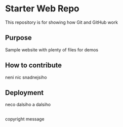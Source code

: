 # Starter Web Repo

This repository is for showing how Git and GitHub work

## Purpose

Sample website with plenty of files for demos

## How to contribute

neni nic snadnejsiho

## Deployment

neco dalsiho a dalsiho

##
copyright message
